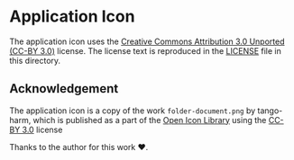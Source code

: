 # Application Icon

The application icon uses the
[Creative Commons Attribution 3.0 Unported (CC-BY 3.0)](https://creativecommons.org/licenses/by/3.0/) license. The license text is reproduced in the [LICENSE](LICENSE) file in this directory.

## Acknowledgement

The application icon is a copy of the work `folder-document.png` by tango-harm, which is published as a part of the [Open Icon Library](https://sourceforge.net/projects/openiconlibrary/) using the [CC-BY 3.0](https://creativecommons.org/licenses/by/3.0/) license

Thanks to the author for this work ❤️.

